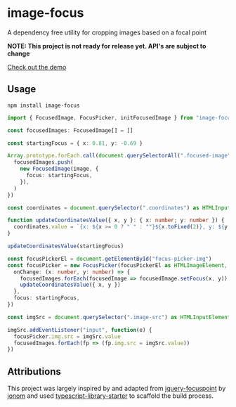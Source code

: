# image-focus
A dependency free utility for cropping images based on a focal point

**NOTE: This project is not ready for release yet. API's are subject to change**

[Check out the demo](https://stackblitz.com/edit/image-focus)

## Usage

```
npm install image-focus
```

```ts
import { FocusedImage, FocusPicker, initFocusedImage } from "image-focus"

const focusedImages: FocusedImage[] = []

const startingFocus = { x: 0.81, y: -0.69 }

Array.prototype.forEach.call(document.querySelectorAll(".focused-image"), function(image: HTMLImageElement) {
  focusedImages.push(
    new FocusedImage(image, {
      focus: startingFocus,
    }),
  )
})

const coordinates = document.querySelector(".coordinates") as HTMLInputElement

function updateCoordinatesValue({ x, y }: { x: number; y: number }) {
  coordinates.value = `{x: ${x >= 0 ? " " : ""}${x.toFixed(2)}, y: ${y >= 0 ? " " : ""}${y.toFixed(2)}}`
}

updateCoordinatesValue(startingFocus)

const focusPickerEl = document.getElementById("focus-picker-img")
const focusPicker = new FocusPicker(focusPickerEl as HTMLImageElement, {
  onChange: (x: number, y: number) => {
    focusedImages.forEach(focusedImage => focusedImage.setFocus(x, y))
    updateCoordinatesValue({ x, y })
  },
  focus: startingFocus,
})

const imgSrc = document.querySelector(".image-src") as HTMLInputElement

imgSrc.addEventListener("input", function(e) {
  focusPicker.img.src = imgSrc.value
  focusedImages.forEach(fp => (fp.img.src = imgSrc.value))
})

```

## Attributions

This project was largely inspired by and adapted from [jquery-focuspoint](https://github.com/jonom/jquery-focuspoint) by [jonom](https://github.com/jonom) and used [typescript-library-starter](https://github.com/alexjoverm/typescript-library-starter) to scaffold the build process.
